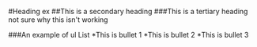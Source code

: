 #Heading ex
##This is a secondary heading
###This is a tertiary heading
not sure why this isn't working

###An example of ul List
*This is bullet 1
*This is bullet 2
*This is bullet 3
